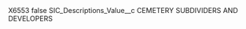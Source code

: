 <?xml version="1.0" encoding="UTF-8"?>
<CustomMetadata xmlns="http://soap.sforce.com/2006/04/metadata" xmlns:xsi="http://www.w3.org/2001/XMLSchema-instance" xmlns:xsd="http://www.w3.org/2001/XMLSchema">
    <label>X6553</label>
    <protected>false</protected>
    <values>
        <field>SIC_Descriptions_Value__c</field>
        <value xsi:type="xsd:string">CEMETERY SUBDIVIDERS AND DEVELOPERS</value>
    </values>
</CustomMetadata>
